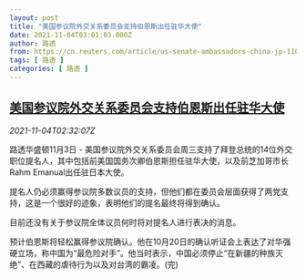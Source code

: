 ```yaml
---
layout: post
title: "美国参议院外交关系委员会支持伯恩斯出任驻华大使"
date: 2021-11-04T03:01:03.000Z
author: 路透
from: https://cn.reuters.com/article/us-senate-ambassadors-china-jp-1104-idCNKBS2HP054
tags: [ 路透 ]
categories: [ 路透 ]
---
```

<!--1635994863000-->
[美国参议院外交关系委员会支持伯恩斯出任驻华大使](https://cn.reuters.com/article/us-senate-ambassadors-china-jp-1104-idCNKBS2HP054)
------

<div>
<div><i>2021-11-04T02:32:07Z</i></div><p>路透华盛顿11月3日 - 美国参议院外交关系委员会周三支持了拜登总统的14位外交职位提名人，其中包括前美国国务次卿伯恩斯担任驻华大使，以及前芝加哥市长Rahm Emanual出任驻日本大使。</p><p>提名人仍必须赢得参议院多数议员的支持，但他们都在委员会层面获得了两党支持，这是一个很好的迹象，表明他们的提名最终将得到确认。</p><p>目前还没有关于参议院全体议员何时将对提名人进行表决的消息。</p><p>预计伯恩斯将轻松赢得参议院确认。他在10月20日的确认听证会上表达了对华强硬立场，称中国为“最危险对手”。他当时表示，中国必须停止“在新疆的种族灭绝”、在西藏的虐待行为以及对台湾的霸凌。(完)</p>
</div>
